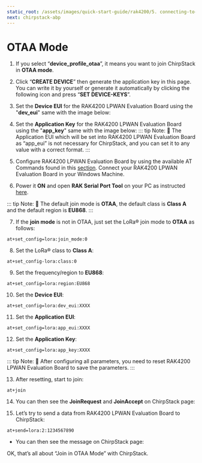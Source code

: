 ```yaml
---
static_root: /assets/images/quick-start-guide/rak4200/5. connecting-to-chirpstack/otaa
next: chirpstack-abp
---
```

# OTAA Mode

1. If you select “**device_profile_otaa**”, it means you want to join ChirpStack in **OTAA mode**.

<rk-img
  :src="`${$frontmatter.static_root}/o1o2cdekg9oyx8nojvcl.png`"
  width="100%"
  figure-number="1"
  caption="Chirpstack OTAA Activation"
/>

2. Click “**CREATE DEVICE**” then generate the application key in this page. You can write it by yourself or generate it automatically by clicking the following icon and press “**SET DEVICE-KEYS**”.

<rk-img
  :src="`${$frontmatter.static_root}/b7nijxtl27bnr6mtgn6u.png`"
  width="100%"
  figure-number="2"
  caption="Chirpstack OTAA Set Device Keys"
/>

3. Set the **Device EUI** for the RAK4200 LPWAN Evaluation Board using the "**dev_eui**" same with the image below:

<rk-img
  :src="`${$frontmatter.static_root}/vlakwnyaoitygjhhn0hx.png`"
  width="100%"
  figure-number="3"
  caption="Chirpstack OTAA Set Device EUI"
/>

4. Set the **Application Key** for the RAK4200 LPWAN Evaluation Board using the "**app_key**" same with the image below:
<rk-img
  :src="`${$frontmatter.static_root}/gomyqs6fsi4limpvngbp.jpg`"
  width="100%"
  figure-number="4"
  caption="Chirpstack OTAA Set Application Key"
/>
::: tip Note:
:pencil: The Application EUI which will be set into RAK4200 LPWAN Evaluation Board as “app_eui” is not necessary for ChirpStack, and you can set it to any value with a correct format.
:::

5. Configure RAK4200 LPWAN Evaluation Board by using the available AT Commands found in this [section](configuring-using-at-commands). Connect your RAK4200 LPWAN Evaluation Board in your Windows Machine.

6. Power it **ON** and open **RAK Serial Port Tool** on your PC as instructed [here](interfacing).

::: tip Note:
:pencil: The default join mode is **OTAA**, the default class is **Class A** and the default region is **EU868**.
:::

7. If the **join mode** is not in OTAA, just set the LoRa® join mode to **OTAA** as follows:
```
at+set_config=lora:join_mode:0
```
<rk-img
  :src="`${$frontmatter.static_root}/mrydatc2hlwrxiyjpoqw.jpg`"
  width="60%"
  figure-number="5"
  caption="hirpstack OTAA Join Mode via RAK Serial Port Tool"
/>

8. Set the LoRa® class to **Class A**:
```
at+set_config-lora:class:0
```
<rk-img
  :src="`${$frontmatter.static_root}/edffrutqfohfxvhz0su8.jpg`"
  width="60%"
  figure-number="6"
  caption="Chirpstack OTAA Set Class via RAK Serial Port Tool"
/>

9. Set the frequency/region to **EU868**:
```
at+set_config=lora:region:EU868
```
<rk-img
  :src="`${$frontmatter.static_root}/evudoedib3ovd9ye98gy.jpg`"
  width="100%"
  figure-number="7"
  caption="Chirpstack OTAA Set Region/Frequency via RAK Serial Port Tool"
/>

10. Set the **Device EUI**:
```
at+set_config=lora:dev_eui:XXXX
```
<rk-img
  :src="`${$frontmatter.static_root}/yzqpmzjhqj58akm7xqcm.jpg`"
  width="100%"
  figure-number="8"
  caption="Chirpstack OTAA Set Application EUI via RAK Serial Port Tool"
/>

11. Set the **Application EUI**:
```
at+set_config=lora:app_eui:XXXX
```
<rk-img
  :src="`${$frontmatter.static_root}/uf6hawlomc92hhp2dlbl.jpg`"
  width="100%"
  figure-number="9"
  caption="Chirpstack OTAA Set Application Key via RAK Serial Port Tool"
/>

12. Set the **Application Key**:
```
at+set_config=lora:app_key:XXXX
```
<rk-img
  :src="`${$frontmatter.static_root}/kp0hhztd0d1txr0xlsnd.jpg`"
  width="100%"
  figure-number="10"
  caption="Chirpstack OTAA Join via RAK Serial Port Tool"
/>

::: tip Note:
:pencil: After configuring all parameters, you need to reset RAK4200 LPWAN Evaluation Board to save the parameters.
:::

13. After resetting, start to join:
```
at+join
```
<rk-img
  :src="`${$frontmatter.static_root}/1.htym80ccfx3xe5ycormf.png`"
  width="100%"
  figure-number="11"
  caption="Balena Etcher Software"
/>


14. You can then see the **JoinRequest** and **JoinAccept** on ChirpStack page:
<rk-img
  :src="`${$frontmatter.static_root}/Chirpstack OTAA JoinRequest and JoinAccept`"
  width="100%"
  figure-number="12"
  caption=" Chirpstack OTAA JoinRequest and JoinAccept"
/>

15. Let’s try to send a data from RAK4200 LPWAN Evaluation Board to ChirpStack:
```
at+send=lora:2:1234567890
```
<rk-img
  :src="`${$frontmatter.static_root}/sy4nezodryajjldti9ki.jpg`"
  width="100%"
  figure-number="13"
  caption="Chirpstack OTAA Sample Data Sent via RAK Serial Port Tool"
/>

- You can then see the message on ChirpStack page:
<rk-img
  :src="`${$frontmatter.static_root}/y8olaqg8ywggopiglkdv.png`"
  width="100%"
  figure-number="14"
  caption="Chirpstack Data Received Preview"
/>

OK, that’s all about “Join in OTAA Mode” with ChirpStack.
